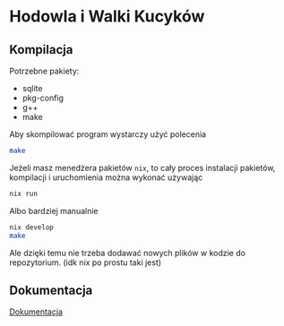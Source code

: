 # Hodowla i Walki Kucyków

## Kompilacja
Potrzebne pakiety:
 - sqlite
 - pkg-config
 - g++
 - make

Aby skompilować program wystarczy użyć polecenia
```sh
make
```


Jeżeli masz menedżera pakietów `nix`, to cały proces instalacji pakietów,
kompilacji i uruchomienia można wykonać używając
```sh
nix run
```

Albo bardziej manualnie
```sh
nix develop
make
```
Ale dzięki temu nie trzeba dodawać nowych plików w kodzie do repozytorium.
(idk nix po prostu taki jest)

## Dokumentacja
[Dokumentacja](docs/Dokumentacja.md)
